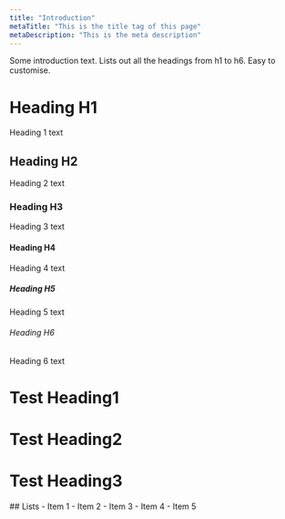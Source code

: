 ```yaml
---
title: "Introduction"
metaTitle: "This is the title tag of this page"
metaDescription: "This is the meta description"
---
```


Some introduction text. Lists out all the headings from h1 to h6. Easy to customise.

# Heading H1
Heading 1 text

## Heading H2
Heading 2 text

### Heading H3
Heading 3 text

#### Heading H4
Heading 4 text

##### Heading H5
Heading 5 text

###### Heading H6
Heading 6 text
<h1>Test Heading1</h1>
<h1>Test Heading2</h1>
<h1>Test Heading3</h1>
## Lists
- Item 1
- Item 2
- Item 3
- Item 4
- Item 5
